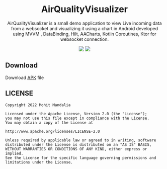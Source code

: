 <h1 align="center">AirQualityVisualizer</h1>
<p align="center">AirQualityVisualizer is a small demo application to view Live incoming data from a websocket and visualizing it using a chart in Android developed 
using MVVM , DataBinding, Hilt, AACharts, Kotlin Coroutines, Ktor for websocket connection.</p>



<p align="center">
<img src="https://user-images.githubusercontent.com/36087806/148697867-7dbe2584-a29d-40ee-942a-cb6c0a30549e.png">
</img><img src="https://user-images.githubusercontent.com/36087806/148697905-0bf49867-36df-402a-9f20-299e841ab993.png"></img>
</p>


## Download

Download [APK](https://github.com/MohitMandalia/AirQualityVisualizer/releases/tag/v1.0-alpha) file


## LICENSE


    Copyright 2022 Mohit Mandalia

    Licensed under the Apache License, Version 2.0 (the "License");
    you may not use this file except in compliance with the License.
    You may obtain a copy of the License at

    http://www.apache.org/licenses/LICENSE-2.0

    Unless required by applicable law or agreed to in writing, software
    distributed under the License is distributed on an "AS IS" BASIS,
    WITHOUT WARRANTIES OR CONDITIONS OF ANY KIND, either express or implied.
    See the License for the specific language governing permissions and
    limitations under the License.

